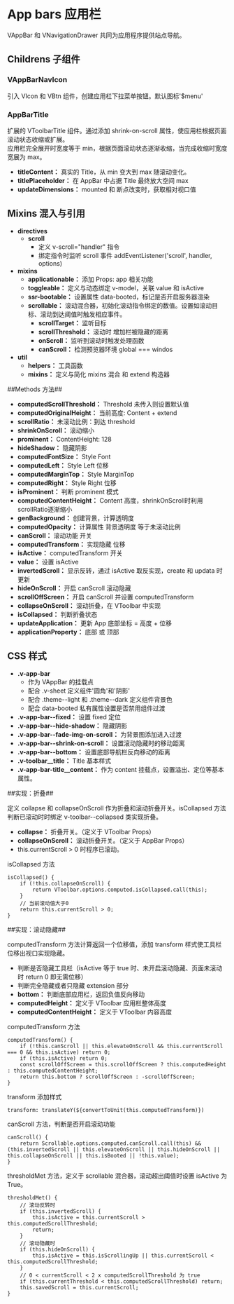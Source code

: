 # App bars 应用栏 #

VAppBar 和 VNavigationDrawer 共同为应用程序提供站点导航。

## Childrens 子组件 ##

### VAppBarNavIcon ###

引入 VIcon 和 VBtn 组件，创建应用栏下拉菜单按钮。默认图标'$menu'

### AppBarTitle ###

扩展的 VToolbarTitle 组件。通过添加 shrink-on-scroll 属性，使应用栏根据页面滚动状态收缩或扩展。  
应用栏完全展开时宽度等于 min，根据页面滚动状态逐渐收缩，当完成收缩时宽度宽展为 max。

- **titleContent：** 真实的 Title，从 min 变大到 max 随滚动变化。
- **titlePlaceholder：**	 在 AppBar 中占据 Title 最终放大空间 max
- **updateDimensions：**	 mounted 和 断点改变时，获取相对视口值

## Mixins 混入与引用 ##

- **directives** 
	- **scroll** 
		- 定义 v-scroll="handler" 指令
		- 绑定指令时监听 scroll 事件 addEventListener('scroll', handler, options) 
- **mixins**
	- **applicationable：** 添加 Props: app 相关功能
	- **toggleable：** 定义与动态绑定 v-model，关联 value 和 isActive
	- **ssr-bootable：** 设置属性 data-booted，标记是否开启服务器渲染	
	- **scrollable：** 滚动混合器，初始化滚动指令绑定的数值。设置如滚动目标、滚动到达阈值时触发相应事件。
		- **scrollTarget：** 监听目标
		- **scrollThreshold：** 滚动时 增加栏被隐藏的距离
		- **onScroll：** 监听到滚动时触发处理函数
		- **canScroll：** 检测预览器环境 global === windos  
- **util**
	- **helpers：** 工具函数
	- **mixins：** 定义与简化 mixins 混合 和 extend 构造器

##Methods 方法##

- **computedScrollThreshold：** Threshold 未传入则设置默认值
- **computedOriginalHeight：** 当前高度: Content + extend
- **scrollRatio：** 未滚动比例：到达 threshold
- **shrinkOnScroll：** 滚动缩小
- **prominent：** ContentHeight: 128
- **hideShadow：** 隐藏阴影
- **computedFontSize：** Style Font
- **computedLeft：** Style Left 位移
- **computedMarginTop：** Style MarginTop
- **computedRight：** Style Right 位移
- **isProminent：** 判断 prominent 模式
- **computedContentHeight：** Content 高度，shrinkOnScroll时利用scrollRatio逐渐缩小
- **genBackground：** 创建背景，计算透明度
- **computedOpacity：** 计算属性 背景透明度 等于未滚动比例
- **canScroll：** 滚动功能 开关
- **computedTransform：** 实现隐藏 位移
- **isActive：** computedTransform 开关
- **value：** 设置 isActive
- **invertedScroll：** 显示反转，通过 isActive 取反实现，create 和 updata 时更新
- **hideOnScroll：** 开启 canScroll 滚动隐藏
- **scrollOffScreen：** 开启 canScroll 并设置 computedTransform
- **collapseOnScroll：** 滚动折叠，在 VToolbar 中实现
- **isCollapsed：** 判断折叠状态
- **updateApplication：** 更新 App 底部坐标 = 高度 + 位移
- **applicationProperty：** 底部 或 顶部

## CSS 样式 ##

- **.v-app-bar**
	- 作为 VAppBar 的挂载点
	- 配合 .v-sheet 定义组件'圆角'和'阴影'
	- 配合 .theme--light 和 .theme--dark 定义组件背景色
	- 配合 data-booted 私有属性设置是否禁用组件过渡
- **.v-app-bar--fixed：** 设置 fixed 定位	
- **.v-app-bar--hide-shadow：** 隐藏阴影
- **.v-app-bar--fade-img-on-scroll：** 为背景图添加进入过渡
- **.v-app-bar--shrink-on-scroll：** 设置滚动隐藏时的移动距离
- **.v-app-bar--bottom：** 设置底部导航栏反向移动的距离
- **.v-toolbar__title：** Title 基本样式	
- **.v-app-bar-title__content：** 作为 content 挂载点，设置溢出、定位等基本属性。

##实现：折叠##

定义 collapse 和 collapseOnScroll 作为折叠和滚动折叠开关。isCollapsed 方法判断已滚动时时绑定 v-toolbar--collapsed 类实现折叠。

- **collapse：** 折叠开关。（定义于 VToolbar Props）  
- **collapseOnScroll：** 滚动折叠开关。（定义于 AppBar Props）  
- this.currentScroll > 0 时程序已滚动。

isCollapsed 方法

	isCollapsed() {
		if (!this.collapseOnScroll) {
			return VToolbar.options.computed.isCollapsed.call(this);
		}
		// 当前滚动值大于0
		return this.currentScroll > 0;
	}

##实现：滚动隐藏##

computedTransform 方法计算返回一个位移值，添加 transform 样式使工具栏位移出视口实现隐藏。

- 判断是否隐藏工具栏（isActive 等于 true 时、未开启滚动隐藏、页面未滚动时 return 0 即无需位移）  
- 判断完全隐藏或者只隐藏 extension 部分  
- **bottom：** 判断底部应用栏，返回负值反向移动  
- **computedHeight：** 定义于 VToolbar 应用栏整体高度
- **computedContentHeight：** 定义于 VToolbar 内容高度

computedTransform 方法

	computedTransform() {
		if (!this.canScroll || this.elevateOnScroll && this.currentScroll === 0 && this.isActive) return 0;
		if (this.isActive) return 0;
		const scrollOffScreen = this.scrollOffScreen ? this.computedHeight : this.computedContentHeight;
		return this.bottom ? scrollOffScreen : -scrollOffScreen;
	}

transform 添加样式

	transform: translateY(${convertToUnit(this.computedTransform)})

canScroll 方法，判断是否开启滚动功能

	canScroll() {
		return Scrollable.options.computed.canScroll.call(this) && (this.invertedScroll || this.elevateOnScroll || this.hideOnScroll || this.collapseOnScroll || this.isBooted || !this.value);
	}

thresholdMet 方法，定义于 scrollable 混合器，滚动超出阈值时设置 isActive 为 True。

	thresholdMet() {
		// 滚动反转时
		if (this.invertedScroll) {
			this.isActive = this.currentScroll > this.computedScrollThreshold;
			return;
		}
		// 滚动隐藏时
		if (this.hideOnScroll) {
			this.isActive = this.isScrollingUp || this.currentScroll < this.computedScrollThreshold;
		}
		// 0 < currentScroll < 2 x computedScrollThreshold 为 true
		if (this.currentThreshold < this.computedScrollThreshold) return;
		this.savedScroll = this.currentScroll;
	}